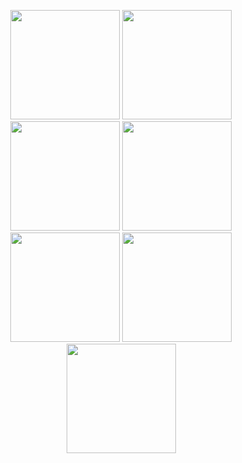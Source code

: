 <p align="center">
<a href="column.md">
       <img src="https://a.ppy.sh/10143155"
       width="175"
       height="175"></a>
<a href="mellowskies.md">
<img src="https://a.ppy.sh/11132582"
       width="175"
       height="175"></a>
<a href="frankovv.md">
<img src="https://a.ppy.sh/13090928"
       width="175"
       height="175"></a>
<a href="villix.md">
<img src="https://a.ppy.sh/12739835"
       width="175"
       height="175"></a>
<a href="alexite.md">
<img src="https://a.ppy.sh/10742637"
       width="175"
       height="175"></a>
<a href="pyzo.md">
<img src="https://a.ppy.sh/14245185"
       width="175"
       height="175"></a>
<a href="rintivius.md">
<img src="https://a.ppy.sh/12570345"
       width="175"
       height="175"></a>
</p>
